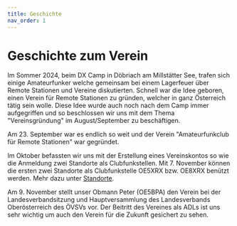 ```yaml
---
title: Geschichte
nav_order: 1
---
```


# Geschichte zum Verein

Im Sommer 2024, beim DX Camp in Döbriach am Millstätter See, trafen sich einige Amateurfunker welche gemeinsam bei einem Lagerfeuer über Remote Stationen und Vereine diskutierten.
Schnell war die Idee geboren, einen Verein für Remote Stationen zu gründen, welcher in ganz Österreich tätig sein wolle.
Diese Idee wurde auch noch nach dem Camp immer aufgegriffen und so beschlossen wir uns mit dem Thema "Vereinsgründung" im August/September zu beschäftigen.

Am 23. September war es endlich so weit und der Verein "Amateurfunkclub für Remote Stationen" war gegründet.

Im Oktober befassten wir uns mit der Erstellung eines Vereinskontos so wie die Anmeldung zwei Standorte als Clubfunkstellen.
Mit 7. November können die ersten zwei Standorte als Clubfunkstelle OE5XRX bzw. OE8XRX benützt werden. Mehr dazu unter [Standorte](standorte.html).

Am 9. November stellt unser Obmann Peter (OE5BPA) den Verein bei der Landesverbandsitzung und Hauptversammlung des Landesverbands Oberösterreich des ÖVSVs vor. Der Beitritt des Vereines als ADLs ist uns sehr wichtig um auch den Verein für die Zukunft gesichert zu sehen.
